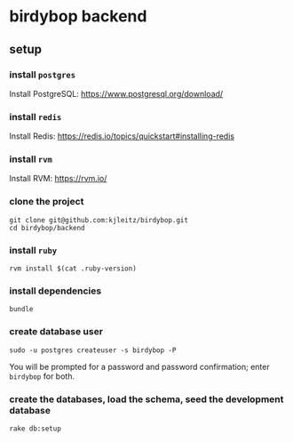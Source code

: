 # birdybop backend

## setup

### install `postgres`

Install PostgreSQL: https://www.postgresql.org/download/

### install `redis`

Install Redis: https://redis.io/topics/quickstart#installing-redis

### install `rvm`

Install RVM: https://rvm.io/

### clone the project

```
git clone git@github.com:kjleitz/birdybop.git
cd birdybop/backend
```

### install `ruby`

```
rvm install $(cat .ruby-version)
```

### install dependencies

```
bundle
```

### create database user

```
sudo -u postgres createuser -s birdybop -P
```

You will be prompted for a password and password confirmation; enter `birdybop` for both.

### create the databases, load the schema, seed the development database

```
rake db:setup
```

